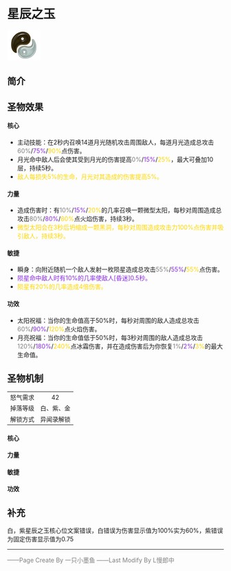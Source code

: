 # 星辰之玉
![星辰之玉](../Img/Texture2D_Potion/星辰之玉.png)
## 简介
## 圣物效果
#### **核心**  
- 主动技能：在2秒内召唤14道月光随机攻击周围敌人，每道月光造成总攻击<font color=gray>60%</font>/<font color=BlueViolet>75%</font>/<font color=gold>90%</font>点伤害。
- 月光命中敌人后会使其受到月光的伤害提高<font color=gray>0%</font>/<font color=BlueViolet>15%</font>/<font color=gold>25%</font>，最大可叠加10层，持续5秒。
- <font color=gold>敌人每损失5%的生命，月光对其造成的伤害提高5%。</font>
#### **力量** 
- 造成伤害时：有<font color=gray>10%</font>/<font color=BlueViolet>15%</font>/<font color=gold>20%</font>的几率召唤一颗微型太阳，每秒对周围造成总攻击<font color=gray>80%</font>/<font color=BlueViolet>80%</font>/<font color=gold>80%</font>点火焰伤害，持续3秒。
- <font color=gold>微型太阳会在3秒后坍缩成一颗黑洞，每秒对周围造成攻击力100%点伤害并吸引敌人，持续3秒。</font>
#### **敏捷**
- 瞬身：向附近随机一个敌人发射一枚陨星造成总攻击<font color=gray>55%</font>/<font color=BlueViolet>55%</font>/<font color=gold>55%</font>点伤害。
- <font color=BlueViolet>陨星命中敌人时有10%的几率使敌人[昏迷]0.5秒。</font>
- <font color=gold>陨星有20%的几率造成4倍伤害。</font>

#### **功效**

- 太阳祝福：当你的生命值高于50%时，每秒对周围的敌人造成总攻击<font color=gray>60%</font>/<font color=BlueViolet>90%</font>/<font color=gold>120%</font>点火焰伤害。
- 月亮祝福：当你的生命值低于50%时，每3秒对周围的敌人造成总攻击<font color=gray>120%</font>/<font color=BlueViolet>180%</font>/<font color=gold>240%</font>点冰霜伤害，并在造成伤害后为你恢复<font color=gray>1%</font>/<font color=BlueViolet>2%</font>/<font color=gold>3%</font>的最大生命值。
## 圣物机制
|||
| :----: | :----: |
|怒气需求|42|
|掉落等级|白、紫、金|
|解锁方式|异闻录解锁|

#### **核心**

#### **力量**

#### **敏捷**

#### **功效**



## 补充
白，紫星辰之玉核心位文案错误，白错误为伤害显示值为100%实为60%，紫错误为固定伤害显示值为0.75

---

<font color=grey>——Page Create By 一只小墨鱼</font>
<font color=grey>——Last Modify By L慢郎中</font>